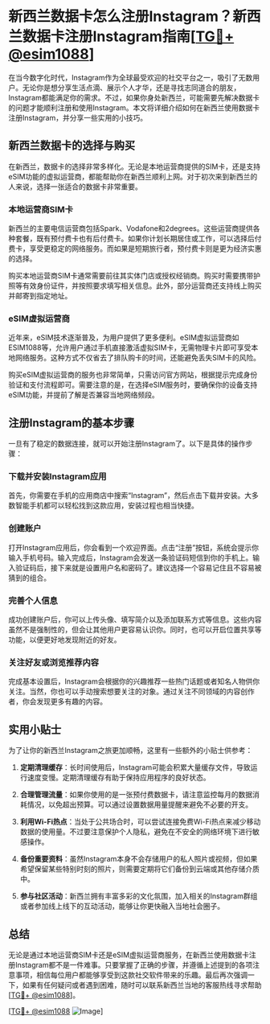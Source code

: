 # 新西兰数据卡怎么注册Instagram？新西兰数据卡注册Instagram指南[[TG💪+ @esim1088](https://t.me/s/esim1088)]

在当今数字化时代，Instagram作为全球最受欢迎的社交平台之一，吸引了无数用户。无论你是想分享生活点滴、展示个人才华，还是寻找志同道合的朋友，Instagram都能满足你的需求。不过，如果你身处新西兰，可能需要先解决数据卡的问题才能顺利注册和使用Instagram。本文将详细介绍如何在新西兰使用数据卡注册Instagram，并分享一些实用的小技巧。

## 新西兰数据卡的选择与购买

在新西兰，数据卡的选择非常多样化。无论是本地运营商提供的SIM卡，还是支持eSIM功能的虚拟运营商，都能帮助你在新西兰顺利上网。对于初次来到新西兰的人来说，选择一张适合的数据卡非常重要。

### 本地运营商SIM卡

新西兰的主要电信运营商包括Spark、Vodafone和2degrees。这些运营商提供各种套餐，既有预付费卡也有后付费卡。如果你计划长期居住或工作，可以选择后付费卡，享受更稳定的网络服务。而如果是短期旅行者，预付费卡则是更为经济实惠的选择。

购买本地运营商SIM卡通常需要前往其实体门店或授权经销商。购买时需要携带护照等有效身份证件，并按照要求填写相关信息。此外，部分运营商还支持线上购买并邮寄到指定地址。

### eSIM虚拟运营商

近年来，eSIM技术逐渐普及，为用户提供了更多便利。eSIM虚拟运营商如ESIM1088等，允许用户通过手机直接激活虚拟SIM卡，无需物理卡片即可享受本地网络服务。这种方式不仅省去了排队购卡的时间，还能避免丢失SIM卡的风险。

购买eSIM虚拟运营商的服务也非常简单，只需访问官方网站，根据提示完成身份验证和支付流程即可。需要注意的是，在选择eSIM服务时，要确保你的设备支持eSIM功能，并提前了解是否兼容当地网络频段。

## 注册Instagram的基本步骤

一旦有了稳定的数据连接，就可以开始注册Instagram了。以下是具体的操作步骤：

### 下载并安装Instagram应用

首先，你需要在手机的应用商店中搜索“Instagram”，然后点击下载并安装。大多数智能手机都可以轻松找到这款应用，安装过程也相当快捷。

### 创建账户

打开Instagram应用后，你会看到一个欢迎界面。点击“注册”按钮，系统会提示你输入手机号码。输入完成后，Instagram会发送一条验证码短信到你的手机上。输入验证码后，接下来就是设置用户名和密码了。建议选择一个容易记住且不容易被猜到的组合。

### 完善个人信息

成功创建账户后，你可以上传头像、填写简介以及添加联系方式等信息。这些内容虽然不是强制性的，但会让其他用户更容易认识你。同时，也可以开启位置共享等功能，以便更好地发现附近的好友。

### 关注好友或浏览推荐内容

完成基本设置后，Instagram会根据你的兴趣推荐一些热门话题或者知名人物供你关注。当然，你也可以手动搜索想要关注的对象。通过关注不同领域的内容创作者，你会发现更多有趣的内容。

## 实用小贴士

为了让你的新西兰Instagram之旅更加顺畅，这里有一些额外的小贴士供参考：

1. **定期清理缓存**：长时间使用后，Instagram可能会积累大量缓存文件，导致运行速度变慢。定期清理缓存有助于保持应用程序的良好状态。
   
2. **合理管理流量**：如果你使用的是一张预付费数据卡，请注意监控每月的数据消耗情况，以免超出预算。可以通过设置数据用量提醒来避免不必要的开支。

3. **利用Wi-Fi热点**：当处于公共场合时，可以尝试连接免费Wi-Fi热点来减少移动数据的使用量。不过要注意保护个人隐私，避免在不安全的网络环境下进行敏感操作。

4. **备份重要资料**：虽然Instagram本身不会存储用户的私人照片或视频，但如果希望保留某些特别时刻的照片，则需要定期将它们备份到云端或其他存储介质中。

5. **参与社区活动**：新西兰拥有丰富多彩的文化氛围，加入相关的Instagram群组或者参加线上线下的互动活动，能够让你更快融入当地社会圈子。

## 总结

无论是通过本地运营商SIM卡还是eSIM虚拟运营商服务，在新西兰使用数据卡注册Instagram都不是一件难事。只要掌握了正确的步骤，并遵循上述提到的各项注意事项，相信每位用户都能够享受到这款社交软件带来的乐趣。最后再次强调一下，如果有任何疑问或者遇到困难，随时可以联系新西兰当地的客服热线寻求帮助[[TG💪+ @esim1088](https://t.me/s/esim1088)]。

[[TG💪+ @esim1088](https://t.me/s/esim1088) ![Image](https://i.postimg.cc/4NQfJmqS/Snipaste-2025-05-13-00-14-12.png)]